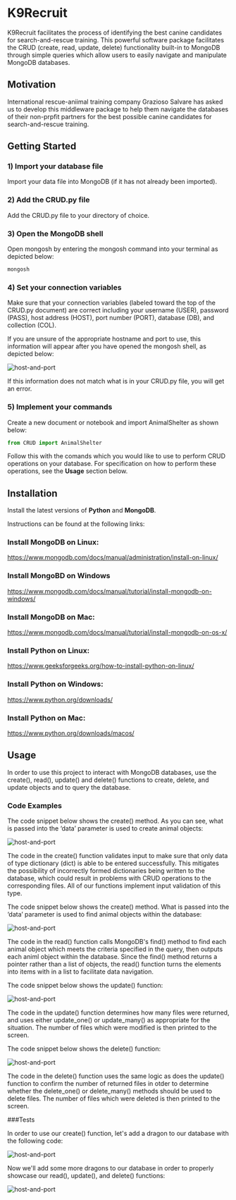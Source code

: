 # K9Recruit

K9Recruit facilitates the process of identifying the best
canine candidates for search-and-rescue training.  This powerful 
software package facilitates the CRUD (create, read, update, delete)
functionality built-in to MongoDB through simple queries which allow 
users to easily navigate and manipulate MongoDB databases. 

## Motivation

International rescue-aniimal training company Grazioso Salvare has 
asked us to develop  this middleware package to help them navigate 
the databases of their non-prpfit partners for the best possible 
canine candidates for search-and-rescue training. 

## Getting Started 

### **1)** Import your database file 

Import your data file into MongoDB (if it has not already been imported).  


### **2)** Add the CRUD.py file 

Add the CRUD.py file to your directory of choice.  


### **3)** Open the MongoDB shell

Open mongosh by entering the mongosh command into your terminal as depicted below:

```bash
mongosh
```

### **4)** Set your connection variables

Make sure that your connection variables (labeled toward the top of the CRUD.py document) are correct including your username (USER), password (PASS), host address (HOST), port number (PORT), database (DB), and collection (COL).

If you are unsure of the appropriate hostname and port to use,
this information will appear after you have opened the mongosh shell,
as depicted below: 

![host-and-port](images/2-host-and-port.png)

If this information does not match what is in your CRUD.py file, 
you will get an error.  


### **5)** Implement your commands

Create a new document or notebook and import AnimalShelter as shown 
below:

```python
from CRUD import AnimalShelter
```

Follow this with the comands which you would like to use to perform CRUD operations on your database.  For specification on how to perform these operations, see the **Usage** section below.


## Installation

Install the latest versions of **Python** and **MongoDB**.

Instructions can be found at the following links:

### Install MongoDB on Linux: 

https://www.mongodb.com/docs/manual/administration/install-on-linux/

### Install MongoBD on Windows

https://www.mongodb.com/docs/manual/tutorial/install-mongodb-on-windows/

### Install MongoDB on Mac:

https://www.mongodb.com/docs/manual/tutorial/install-mongodb-on-os-x/

### Install Python on Linux:

https://www.geeksforgeeks.org/how-to-install-python-on-linux/ 

### Install Python on Windows: 

https://www.python.org/downloads/

### Install Python on Mac: 

https://www.python.org/downloads/macos/ 


## Usage

In order to use this project to interact with MongoDB databases, use the create(), read(), update() and delete() functions to create, delete, and update objects and to query the database. 

### Code Examples

The code snippet below shows the create() method.  As you can see, what is passed into the ‘data’ parameter is used to create animal objects: 

![host-and-port](images/3-create-function.png)

The code in the create() function validates input to make sure that only data of type dictionary (dict) is able to be entered successfully.  This mitigates the possibility of incorrectly formed dictionaries being written to the database, which could result in problems with CRUD operations to the corresponding files.  All of our functions implement input validation of this type.

The code snippet below shows the create() method.  What is passed into the ‘data’ parameter is used to find animal objects within the database: 

![host-and-port](images/4-read-function.png)

The code in the read() function calls MongoDB's find() method to find each animal object which meets the criteria specified in the query, then outputs each animl object within the database.  Since the find() method returns a pointer rather than a list of objects, the read() function turns the elements into items with in a list to facilitate data navigation.

The code snippet below shows the update() function: 

![host-and-port](images/5-update-function.png)

The code in the update() function determines how many files were returned, and uses either update_one() or update_many() as appropriate for the situation.  The number of files which were modified is then printed to the screen.

The code snippet below shows the delete() function:

![host-and-port](images/6-delete-function.png)

The code in the delete() function uses the same logic as does the update() function to confirm the number of returned files in otder to determine whether the delete_one() or delete_many() methods should be used to delete files.  The number of files which were deleted is then printed to the screen.

###Tests

In order to use our create() function, let's add a dragon to our database with the following code:

![host-and-port](images/7-create-dragon.png)

Now we'll add some more dragons to our database in order to properly showcase our read(), update(), and delete() functions: 

![host-and-port](images/8-create-dragons.png)







